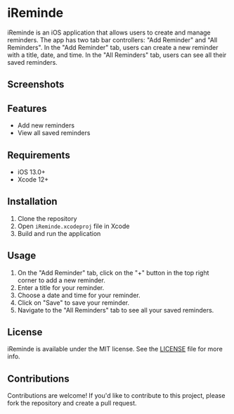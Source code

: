 # iReminde

iReminde is an iOS application that allows users to create and manage reminders. The app has two tab bar controllers: "Add Reminder" and "All Reminders". In the "Add Reminder" tab, users can create a new reminder with a title, date, and time. In the "All Reminders" tab, users can see all their saved reminders.

## Screenshots

<!-- Add some screenshots of your app to give users a visual idea of what your app looks like. -->

## Features

- Add new reminders
- View all saved reminders

## Requirements

- iOS 13.0+
- Xcode 12+

## Installation

1. Clone the repository
2. Open `iReminde.xcodeproj` file in Xcode
3. Build and run the application

## Usage

1. On the "Add Reminder" tab, click on the "+" button in the top right corner to add a new reminder.
2. Enter a title for your reminder.
3. Choose a date and time for your reminder.
4. Click on "Save" to save your reminder.
5. Navigate to the "All Reminders" tab to see all your saved reminders.

## License

iReminde is available under the MIT license. See the [LICENSE](LICENSE) file for more info.

## Contributions

Contributions are welcome! If you'd like to contribute to this project, please fork the repository and create a pull request.
